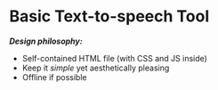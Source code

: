 # Basic Text-to-speech Tool

***Design philosophy:***

- Self-contained HTML file (with CSS and JS inside)
- Keep it *simple* yet aesthetically pleasing
- Offline if possible

